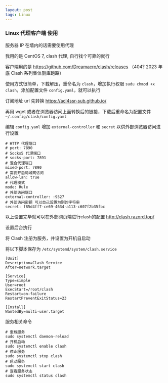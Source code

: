 ```yaml
---
layout: post
tags: Linux
---
```


### Linux 代理客户端 使用

服务器 IP 在墙内的话需要使用代理

我用的是 CentOS 7, clash 代理, 自行找个可靠的就行

客户端用的是 <https://github.com/Dreamacro/clash/releases> （404? 2023 年底 Clash 系列集体删库跑路）

使用方式很简单，下载解压，重命名为 `clash`，增加执行权限 `sudu chmod +x clash`，添加配置文件 `config.yaml`，就可以执行

订阅地址 url 先转换 <https://acl4ssr-sub.github.io/>

再用 wget 或者在浏览器访问上面转换后的链接，下载后重命名为配置文件 `~/.config/clash/config.yaml`

编辑 `config.yaml` 增加 `external-controller` 和 `secret` 以供外部浏览器访问进行设置

```
# HTTP 代理端口
# port: 7890
# Socks5 代理端口
# socks-port: 7891
# 混合代理端口
mixed-port: 7890
# 需要开启局域网访问
allow-lan: true
# 代理模式
mode: Rule
# 外部访问端口
external-controller: :9527
# 外部访问密钥 可以自己设置为别的字符串
secret: f85d4ff7-ce69-4634-a113-c607f2b35fbc
```

以上设置完毕就可以在外部网页端进行clash的配置 <http://clash.razord.top/>

设置后台执行

将 Clash 注册为服务，并设置为开机自启动

将以下脚本保存为 `/etc/systemd/system/clash.service`

```
[Unit]
Description=Clash Service
After=network.target

[Service]
Type=simple
User=root
ExecStart=/root/clash
Restart=on-failure
RestartPreventExitStatus=23

[Install]
WantedBy=multi-user.target
```

服务相关命令

```
# 重载服务
sudo systemctl daemon-reload
# 开机启动
sudo systemctl enable clash
# 停止服务
sudo systemctl stop clash
# 启动服务
sudo systemctl start clash
# 查看服务状态
sudo systemctl status clash
```
